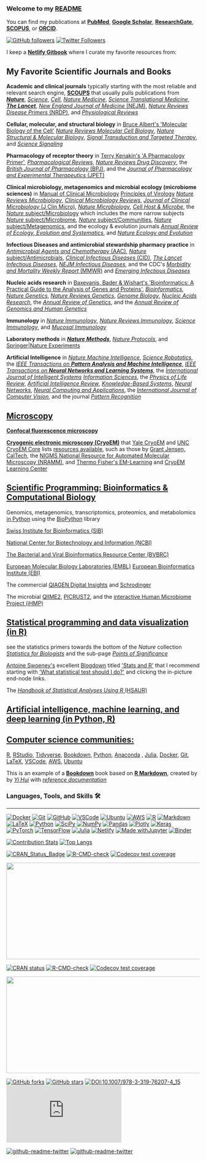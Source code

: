 ### Welcome to my [README](https://jkmcpherson.github.io/jkmcpherson/)

You can find my publications at [**PubMed**](https://www.ncbi.nlm.nih.gov/myncbi/1XeOuqmaFjg5z/bibliography/public/), [**Google Scholar**](https://scholar.google.com/citations?user=MsZPCoIAAAAJ&hl=en), [**ResearchGate**](https://www.researchgate.net/profile/Jacob-Mcpherson), [**SCOPUS**](https://www.scopus.com/authid/detail.uri?authorId=57204192355), or [**ORCID**](https://orcid.org/0000-0001-5486-4945).

[![GitHub followers](https://img.shields.io/github/followers/jkmcpherson.svg?style=social&label=Follow&maxAge=2592000)](https://github.com/jkmcpherson?tab=followers)
[![Twitter Followers](https://badgen.net/twitter/follow/jk_mcpherson)](https://twitter.com/jk_mcpherson)

I keep a [**Netlify Gitbook**](https://jkmcpherson.netlify.app/) where I curate my favorite resources from: 

My Favorite Scientific Journals and Books
---

**Academic and clinical journals** typically starting with the most reliable and relevant search engine, 
 [**SCOUPS**](https://www.scopus.com/) that usually pulls publications from 
 [***Nature***](https://www.nature.com/), 
 [*Science*](https://www.science.org/), 
 [*Cell*](https://www.cell.com/), 
 [*Nature Medicine*](https://www.nature.com/nm/), 
 [*Science Translational Medicine*](https://www.science.org/journal/stm), 
 [***The Lancet***](https://www.thelancet.com/), 
 [*New England Journal of Medicine* (NEJM)](https://www.nejm.org/), 
 [*Nature Reviews Disease Primers* (NRDP)](https://www.nature.com/nrdp/), and 
 [*Physiological Reviews*](https://journals.physiology.org/journal/physrev)

**Cellular, molecular, and structural biology** in 
[Bruce Albert's 'Molecular Biology of the Cell'](https://brucealberts.ucsf.edu/current-projects/molecular-biology-of-the-cell/)
[*Nature Reviews Molecular Cell Biology*](https://www.nature.com/nrm/), 
[*Nature Structural & Molecular Biology*](https://www.nature.com/nsmb/), 
[*Signal Transduction and Targeted Therapy*](https://www.nature.com/sigtrans/), and
[*Science Signaling*](https://www.science.org/journal/signaling)

**Pharmacology of receptor theory** in 
[Terry Kenakin's 'A Pharmacology Primer'](https://www.sciencedirect.com/book/9780128139578/a-pharmacology-primer), 
[*Pharmacological Reviews*](https://pharmrev.aspetjournals.org/), 
[*Nature Reviews Drug Discovery*](https://www.nature.com/nrd/), the 
[*British Journal of Pharmacology* (BPJ)](https://bpspubs.onlinelibrary.wiley.com/journal/14765381), and the 
[*Journal of Pharmacology and Experimental Therapeutics* (JPET)](https://www.aspet.org/aspet/journals/the-journal-of-pharmacology-and-experimental-therapeutics) 

**Clinical microbiology, metagenomics and microbial ecology (microbiome sciences)** in 
[Manual of Clinical Microbiology](https://www.amazon.com/Clinical-Microbiology-Twelfth-Michael-Pfaller/dp/1555819834)
[Principles of Virology](https://www.amazon.com/Principles-Virology-Multi-ASM-Books/dp/1683670329/)
[*Nature Reviews Microbiology*](https://www.nature.com/nrmicro/), 
[*Clinical Microbiology Reviews*](https://journals.asm.org/journal/cmr), 
[*Journal of Clinical Microbiology* (J Clin Micro)](https://journals.asm.org/journal/jcm), 
[*Nature Microbiology*](https://www.nature.com/nmicrobiol/), 
[*Cell Host & Microbe*](https://www.cell.com/cell-host-microbe/), the
[*Nature* subject/Microbiology](https://www.nature.com/subjects/microbiology/nature) which includes the more narrow subjects 
[*Nature* subject/Microbiome](https://www.nature.com/subjects/microbiome/nature), 
[*Nature* subject/Communities](https://www.nature.com/subjects/communities/nature), 
[*Nature* subject/Metagenomics](https://www.nature.com/subjects/metagenomics/nature), and the ecology & evolution journals
[*Annual Review of Ecology, Evolution and Systematics*](https://www.annualreviews.org/journal/ecolsys), and 
[*Nature Ecology and Evolution*](https://www.nature.com/natecolevol/)
 
**Infectious Diseases and antimicrobial stewardship pharmacy practice** in 
[*Antimicrobial Agents and Chemotherapy* (AAC)](https://journals.asm.org/journal/aac), 
[*Nature* subject/Antimicrobials](https://www.nature.com/subjects/antimicrobials/nature), 
[*Clinical Infectious Diseases* (CID)](https://academic.oup.com/cid), 
[*The Lancet Infectious Diseases*](https://www.thelancet.com/journals/laninf/home), 
[*NEJM Infectious Diseases*](https://www.nejm.org/infectious-disease), and the CDC's 
[*Morbidity and Mortality Weekly Report* (MMWR)](https://www.cdc.gov/mmwr/) and
[*Emerging Infectious Diseases*](https://wwwnc.cdc.gov/eid/)

**Nucleic acids research** in 
[Baxevanis, Bader & Wishart's 'Bioinformatics: A Practical Guide to the Analysis of Genes and Proteins'](https://www.amazon.com/Bioinformatics-Practical-Guide-Analysis-Proteins/dp/1119335582/), 
[*Bioinformatics*](https://academic.oup.com/bioinformatics/), 
[*Nature Genetics*](https://www.nature.com/ng/), 
[*Nature Reviews Genetics*](https://www.nature.com/nrg/), 
[*Genome Biology*](https://genomebiology.biomedcentral.com/), 
[*Nucleic Acids Research*](https://academic.oup.com/nar/), the 
[*Annual Review of Genetics*](https://www.annualreviews.org/journal/genet), and the 
[*Annual Review of Genomics and Human Genetics*](https://www.annualreviews.org/journal/genom) 

**Immunology** in 
[*Nature Immunology*](https://www.nature.com/ni/), 
[*Nature Reviews Immunology*](https://www.nature.com/nri/), 
[*Science Immunology*](https://www.science.org/toc/sciimmunol/current), and 
[*Mucosal Immunology*](https://www.nature.com/mi/)

**Laboratory methods** in 
[***Nature Methods***](https://www.nature.com/nmeth/), 
[*Nature Protocols*](https://www.nature.com/nprot/), and 
[Springer|Nature Experiments](https://experiments.springernature.com/)

**Artificial Intelligence** in 
[*Nature Machine Intelligence*](https://www.nature.com/natmachintell/), 
[*Science Robototics*](https://www.science.org/journal/scirobotics), the 
[*IEEE Transactions on **Pattern Analysis and Machine Intelligence***](https://ieeexplore.ieee.org/xpl/RecentIssue.jsp?punumber=34),
[*IEEE Transactions on **Neural Networks and Learning Systems***](https://ieeexplore.ieee.org/xpl/RecentIssue.jsp?punumber=5962385), the 
[*International Journal of Intelligent Systems*](https://onlinelibrary.wiley.com/journal/1098111x)
[*Information Sciences*](https://www.journals.elsevier.com/information-sciences), the 
[*Physics of Life Review*](https://www.sciencedirect.com/journal/physics-of-life-reviews), 
[*Artificial Intelligence Review*](https://www.springer.com/journal/10462), 
[*Knowledge-Based Systems*](https://www.journals.elsevier.com/knowledge-based-systems), 
[*Neural Networks*](https://www.journals.elsevier.com/neural-networks),
[*Neural Computing and Applications*](https://www.springer.com/journal/521), the 
[*International Journal of Computer Vision*](https://www.springer.com/journal/11263), and the journal
[*Pattern Recognition*](https://www.sciencedirect.com/journal/pattern-recognition)

[**Microscopy**]()
---

[**Confocal fluorescence microscopy**]()

[**Cryogenic electronic microscopy (CryoEM)**]() that [Yale CryoEM](https://cryoem.yale.edu/cryo-em/workshops-and-online-courses) and [UNC CryoEM Core](https://www.med.unc.edu/cryo-em/) lists [resources available](https://www.med.unc.edu/cryo-em/cryoem-links-and-resources/), such as those by [Grant Jensen, CalTech](https://cryo-em-course.caltech.edu/), the [NIGMS National Resource for Automated Molecular Microscopy (NRAMM)](https://nramm.nysbc.org/workshops-and-courses/), and [Thermo Fisher's EM-Learning](https://em-learning.com/) and [CryoEM Learning Center](https://www.thermofisher.com/us/en/home/electron-microscopy/life-sciences/learning-center.html)


[**Scientific Programming: Bioinformatics & Computational Biology**]()
---
  
Genomics, metagenomics, transcriptomics, proteomics, and metabolomics [in Python](https://www.python.org/) using the [BioPython](https://biopython.org/) library

[Swiss Institute for Bioinformatics (SIB)](https://www.sib.swiss/)
    
[National Center for Biotechnology and Information (NCBI)](https://ncbiinsights.ncbi.nlm.nih.gov/)
  
[The Bacterial and Viral Bioinformatics Resource Center (BVBRC)](https://www.bv-brc.org/)
    
[European Molecular Biology Laboratories (EMBL)](https://www.embl.org/) [European Bioinformatics Institute (EBI)](https://www.ebi.ac.uk/research)
  
The commercial [QIAGEN Digital Insights](https://digitalinsights.qiagen.com/) and [Schrodinger](https://www.schrodinger.com/)
  
The microbial [QIIME2](https://qiime2.org/), [PICRUST2](https://github.com/picrust/picrust2), and the [interactive Human Microbiome Project (iHMP)](https://portal.hmpdacc.org/)

[**Statistical programming and data visualization (in R)**]()
---
see the statistics primers towards the bottom of the *Nature* collection [*Statistics for Biologists*](https://www.nature.com/collections/qghhqm) and the sub-page [*Points of Significance*](https://www.nature.com/collections/qghhqm/pointsofsignificance)

[Antoine Swoeney's](https://antoinesoetewey.com/) excellent [Blogdown](https://github.com/rstudio/blogdown) titled ['Stats and R'](https://github.com/AntoineSoetewey/statsandr) that I recommend starting with ['What statistical test should I do?'](https://statsandr.com/blog/what-statistical-test-should-i-do/) and clicking the in-picture end-node links. 

The [*Handbook of Statistical Analyses Using R* (HSAUR)](https://rdrr.io/cran/HSAUR/)


[**Artificial intelligence, machine learning, and deep learning (in Python, R)**]()
---


[**Computer science communities:**]()
---
[R](https://www.r-project.org/), [RStudio](https://www.rstudio.com/), [Tidyverse](https://www.tidyverse.org/), [Bookdown](https://bookdown.org/), [Python](https://www.python.org/), [Anaconda](https://www.anaconda.com/) , [Julia](https://julialang.org/), [Docker](https://www.docker.com/), [Git](https://git-scm.com/), [LaTeX](https://www.latex-project.org/), [VSCode](https://code.visualstudio.com/), [AWS](https://aws.amazon.com/), [Ubuntu](https://www.ubuntu.com)


This is an example of a [**Bookdown**](https://github.com/rstudio/bookdown) book based on [**R Markdown**](https://github.com/rstudio/rmarkdown), created by by [*Yi Hui*](https://bookdown.org/yihui/bookdown/) with [*reference documentation*](https://pkgs.rstudio.com/bookdown)



### Languages, Tools, and Skills 🛠
---
[![Docker](https://img.shields.io/badge/docker-%230db7ed.svg?style=for-the-badge&logo=docker&logoColor=white)](https://www.docker.com/)
[![Git](https://img.shields.io/badge/git-%23F05033.svg?style=for-the-badge&logo=git&logoColor=white)](https://git-scm.com/)
[![GitHub](https://img.shields.io/badge/GitHub-100000?style=for-the-badge&logo=github&logoColor=white)](https://github.com/)
[![VSCode](https://img.shields.io/badge/vs%20code-007ACC?style=for-the-badge&logo=visual%20studio%20code&logoColor=white)](https://code.visualstudio.com/)
[![Ubuntu](https://img.shields.io/badge/Ubuntu-E95420?style=for-the-badge&logo=ubuntu&logoColor=white)](https://www.ubuntu.com)
[![AWS](https://img.shields.io/badge/AWS-%23FF9900.svg?style=for-the-badge&logo=amazon-aws&logoColor=white)](https://aws.amazon.com/)
[![R](https://img.shields.io/badge/r-%23276DC3.svg?style=for-the-badge&logo=r&logoColor=white)](https://www.r-project.org/)
[![Markdown](https://img.shields.io/badge/markdown-%23000000.svg?style=for-the-badge&logo=markdown&logoColor=white)](https://www.markdownguide.org/)
[![LaTeX](https://img.shields.io/badge/latex-%23008080.svg?style=for-the-badge&logo=latex&logoColor=white)](https://www.latex-project.org/)
[![Python](https://img.shields.io/badge/python-3670A0?style=for-the-badge&logo=python&logoColor=ffdd54)](https://www.python.org/)
[![SciPy](https://img.shields.io/badge/SciPy-%230C55A5.svg?style=for-the-badge&logo=scipy&logoColor=%white)](https://scipy.org/)
[![NumPy](https://img.shields.io/badge/numpy-%23013243.svg?style=for-the-badge&logo=numpy&logoColor=white)](https://numpy.org)
[![Pandas](https://img.shields.io/badge/pandas-%23150458.svg?style=for-the-badge&logo=pandas&logoColor=white)](https://pandas.pydata.org)
[![Plotly](https://img.shields.io/badge/Plotly-%233F4F75.svg?style=for-the-badge&logo=plotly&logoColor=white)](https://plotly.com)
[![Keras](https://img.shields.io/badge/Keras-%23D00000.svg?style=for-the-badge&logo=Keras&logoColor=white)](https://keras.io)
[![PyTorch](https://img.shields.io/badge/PyTorch-%23EE4C2C.svg?style=for-the-badge&logo=PyTorch&logoColor=white)](https://pytorch.org)
[![TensorFlow](https://img.shields.io/badge/TensorFlow-%23FF6F00.svg?style=for-the-badge&logo=TensorFlow&logoColor=white)](https://www.tensorflow.org)
[![Julia](https://img.shields.io/badge/-Julia-9558B2?style=for-the-badge&logo=julia&logoColor=white)](https://julialang.org/)
[![Netlify](https://img.shields.io/badge/netlify-%23000000.svg?style=for-the-badge&logo=netlify&logoColor=#00C7B7)](https://www.netlify.com/)
[![Made withJupyter](https://img.shields.io/badge/Made%20with-Jupyter-orange?style=for-the-badge&logo=Jupyter)](https://jupyter.org/try)
[![Binder](https://mybinder.org/badge_logo.svg)](https://mybinder.org/)

[![Contribution Stats](https://github-contribution-stats.vercel.app/api/?username=jkmcpherson)](https://github.com/LordDashMe/github-contribution-stats/)
[![Top Langs](https://github-readme-stats.vercel.app/api/top-langs/?username=jkmcpherson&layout=default)](https://github.com/anuraghazra/github-readme-stats)

<!-- badges: start -->
[![CRAN_Status_Badge](https://www.r-pkg.org/badges/version/ggplot2)](https://cran.r-project.org/package=ggplot2)
[![R-CMD-check](https://github.com/tidyverse/ggplot2/workflows/R-CMD-check/badge.svg)](https://github.com/tidyverse/ggplot2/actions)
[![Codecov test
coverage](https://codecov.io/gh/tidyverse/ggplot2/branch/main/graph/badge.svg)](https://app.codecov.io/gh/tidyverse/ggplot2?branch=main)
<!-- badges: end -->
<a href="https://github.com/rstudio/cheatsheets/blob/master/data-visualization.pdf"><img src="https://raw.githubusercontent.com/rstudio/cheatsheets/master/pngs/thumbnails/data-visualization-cheatsheet-thumbs.png" width="630" height="252"/></a>

<!-- badges: start -->
[![CRAN status](https://www.r-pkg.org/badges/version/dplyr)](https://cran.r-project.org/package=purrr)
[![R-CMD-check](https://github.com/tidyverse/purrr/actions/workflows/R-CMD-check.yaml/badge.svg)](https://github.com/tidyverse/purrr/actions/workflows/R-CMD-check.yaml)
[![Codecov test coverage](https://codecov.io/gh/tidyverse/purrr/branch/main/graph/badge.svg)](https://app.codecov.io/gh/tidyverse/purrr?branch=main)
<!-- badges: end -->
<a href="https://github.com/rstudio/cheatsheets/blob/main/purrr.pdf"><img src="https://raw.githubusercontent.com/rstudio/cheatsheets/main/pngs/thumbnails/purrr-cheatsheet-thumbs.png" width="630" height="252"/></a>


[![GitHub forks](https://img.shields.io/github/forks/jkmcpherson/jkmcpherson?style=social&label=Fork&maxAge=2592000)](https://GitHub.com/jkmcpherson/jkmcpherson/)
[![GitHub stars](https://img.shields.io/github/stars/jkmcpherson/jkmcpherson?style=social&label=Star&maxAge=2592000)](https://GitHub.com/jkmcpherson/jkmcpherson/)
[![DOI:10.1007/978-3-319-76207-4_15](https://zenodo.org/badge/DOI/10.1007/978-3-319-76207-4_15.svg)](https://doi.org/10.1007/978-3-319-76207-4_15)
[![Citation Badge](https://api.juleskreuer.eu/citation-badge.php?doi=10.1126/science.1058040)](https://juleskreuer.eu/projekte/citation-badge/)

[![github-readme-twitter](https://github-readme-twitter.gazf.vercel.app/api?id=nature)](https://twitter.com/Nature) 
[![github-readme-twitter](https://github-readme-twitter.gazf.vercel.app/api?id=thelancet)](https://twitter.com/TheLancet) 
